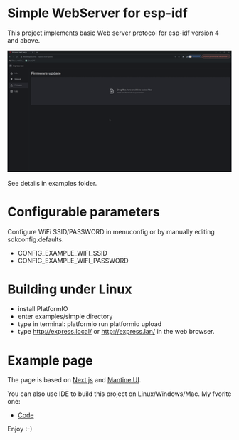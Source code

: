 # Simple WebServer for esp-idf
This project implements basic Web server protocol for esp-idf version 4 and above.

![](https://raw.githubusercontent.com/BubuHub/esp32-webserver-cpp/997cd07ba4c3fa29c57117d3e8e50408098541ac/blob/assets/firmware.png?raw=true)

See details in examples folder.

# Configurable parameters
Configure WiFi SSID/PASSWORD in menuconfig or by manually editing sdkconfig.defaults.

* CONFIG_EXAMPLE_WIFI_SSID
* CONFIG_EXAMPLE_WIFI_PASSWORD

# Building under Linux
* install PlatformIO
* enter examples/simple directory
* type in terminal:
  platformio run
  platformio upload
* type http://express.local/ or http://express.lan/ in the web browser.

# Example page
The page is based on [Next.js](https://nextjs.org/) and [Mantine UI](https://mantine.dev/).


You can also use IDE to build this project on Linux/Windows/Mac. My fvorite one:
* [Code](https://code.visualstudio.com/) 

Enjoy :-)
